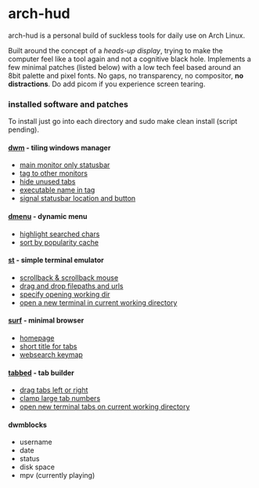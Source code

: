 # arch-hud

arch-hud is a personal build of suckless tools for daily use on Arch Linux.

Built around the concept of a *heads-up display*, trying to make the computer feel like a tool again and not a cognitive black hole.
Implements a few minimal patches (listed below) with a low tech feel based around an 8bit palette and pixel fonts.
No gaps, no transparency, no compositor, **no distractions**. Do add picom if you experience screen tearing.

### installed software and patches

To install just go into each directory and sudo make clean install (script pending).

#### [dwm](https://dwm.suckless.org/) - tiling windows manager
- [main monitor only statusbar](https://dwm.suckless.org/patches/mainmon/)
- [tag to other monitors](https://dwm.suckless.org/patches/tagothermonitor/)
- [hide unused tabs](https://dwm.suckless.org/patches/hide_vacant_tags/)
- [executable name in tag](https://dwm.suckless.org/patches/taglabels/)
- [signal statusbar location and button](https://dwm.suckless.org/patches/statuscmd/)

#### [dmenu](https://tools.suckless.org/dmenu/) - dynamic menu
- [highlight searched chars](https://tools.suckless.org/dmenu/patches/highlight/)
- [sort by popularity cache](https://tools.suckless.org/dmenu/patches/sort_by_popularity/)

#### [st](https://st.suckless.org/) - simple terminal emulator
- [scrollback & scrollback mouse](https://st.suckless.org/patches/scrollback/)
- [drag and drop filepaths and urls](https://st.suckless.org/patches/drag-n-drop/)
- [specify opening working dir](https://st.suckless.org/patches/workingdir/)
- [open a new terminal in current working directory](https://st.suckless.org/patches/newterm/)

#### [surf](https://surf.suckless.org/) - minimal browser
- [homepage](https://surf.suckless.org/patches/homepage/)
- [short title for tabs](https://surf.suckless.org/patches/short-title/)
- [websearch keymap](https://surf.suckless.org/patches/web-search/)

#### [tabbed](https://tools.suckless.org/tabbed/) - tab builder
- [drag tabs left or right](https://tools.suckless.org/tabbed/patches/drag/)
- [clamp large tab numbers](https://tools.suckless.org/tabbed/patches/move-clamped/)
- [open new terminal tabs on current working directory](https://tools.suckless.org/tabbed/patches/cwd/)

#### dwmblocks
- username
- date
- status
- disk space
- mpv (currently playing)
